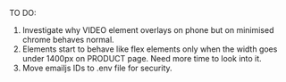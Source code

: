 TO DO:

1. Investigate why VIDEO element overlays on phone but on minimised chrome behaves normal.
2. Elements start to behave like flex elements only when the width goes under 1400px on PRODUCT page. Need more time to look into it.
3. Move emailjs IDs to .env file for security.
